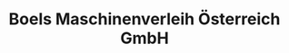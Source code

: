 ---
title: "Boels Maschinenverleih Österreich GmbH"
url: /wiener-neudorf/boels-maschinenverleih-oesterreich-gmbh/
shop: Werkzeuge
---